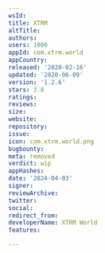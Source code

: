 ```yaml
---
wsId: 
title: XTRM
altTitle: 
authors: 
users: 1000
appId: com.xtrm.world
appCountry: 
released: '2020-02-16'
updated: '2020-06-09'
version: '1.2.6'
stars: 3.8
ratings: 
reviews: 
size: 
website: 
repository: 
issue: 
icon: com.xtrm.world.png
bugbounty: 
meta: removed
verdict: wip
appHashes: 
date: '2024-04-03'
signer: 
reviewArchive: 
twitter: 
social: 
redirect_from: 
developerName: XTRM World
features: 

---
```


